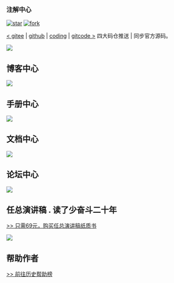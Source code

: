
### 注解中心
[![star](https://gitee.com/weharmony/kernel_liteos_a_note/badge/star.svg?theme=dark)](https://gitee.com/weharmony/kernel_liteos_a_note/stargazers) [![fork](https://gitee.com/weharmony/kernel_liteos_a_note/badge/fork.svg?theme=dark)](https://gitee.com/weharmony/kernel_liteos_a_note/members)

[< gitee](https://gitee.com/weharmony/kernel_liteos_a_note) | [github](https://github.com/kuangyufei/kernel_liteos_a_note) | [coding](https://weharmony.coding.net/public/harmony/kernel_liteos_a_note/git/files) | [gitcode >](https://gitcode.net/kuangyufei/kernel_liteos_a_note) 四大码仓推送 | 同步官方源码。
  
  [![](https://gitee.com/weharmony/kernel_liteos_a_note/widgets/widget_card.svg?colors=393222,ebdfc1,fffae5,d8ca9f,393222,a28b40)](https://gitee.com/weharmony/kernel_liteos_a_note)

## 博客中心

[![](https://weharmonyos.oss-cn-hangzhou.aliyuncs.com/resources/common/cate.png)](/blog/)

## 手册中心

[![](https://weharmonyos.oss-cn-hangzhou.aliyuncs.com/resources/73/1.png)](http://doxygen.weharmonyos.com/index.html)



## 文档中心

[![](https://weharmonyos.oss-cn-hangzhou.aliyuncs.com/resources/common/opio.png)](http://open.weharmonyos.com)

## 论坛中心 

[![](https://weharmonyos.oss-cn-hangzhou.aliyuncs.com/resources/bbs/bbs.png)](http://bbs.weharmonyos.com)

## 任总演讲稿 . 读了少奋斗二十年

[>> 只需69元，购买任总演讲稿纸质书](/vendor/buyren.md)

[![](https://weharmonyos.oss-cn-hangzhou.aliyuncs.com/resources/huawei/ren.jpg)](/ren/)

## 帮助作者

[>> 前往历史帮助榜](/vendor/donate.md)